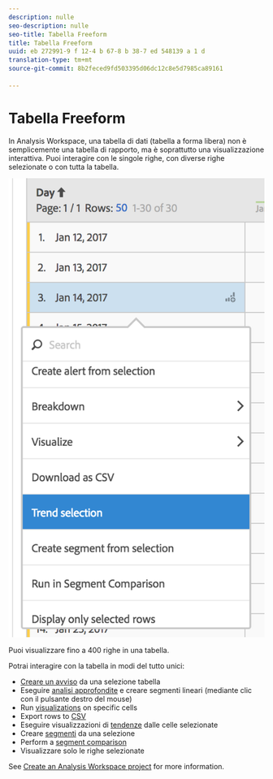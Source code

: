 ```yaml
---
description: nulle
seo-description: nulle
seo-title: Tabella Freeform
title: Tabella Freeform
uuid: eb 272991-9 f 12-4 b 67-8 b 38-7 ed 548139 a 1 d
translation-type: tm+mt
source-git-commit: 8b2feced9fd503395d06dc12c8e5d7985ca89161

---
```



# Tabella Freeform

In Analysis Workspace, una tabella di dati (tabella a forma libera) non è semplicemente una tabella di rapporto, ma è soprattutto una visualizzazione interattiva. Puoi interagire con le singole righe, con diverse righe selezionate o con tutta la tabella.

![](assets/data-table.png)

Puoi visualizzare fino a 400 righe in una tabella.

Potrai interagire con la tabella in modi del tutto unici:

* [Creare un avviso](/help/components/c-alerts/alert-builder.md) da una selezione tabella
* Eseguire [analisi approfondite](../../../analyze/analysis-workspace/components/dimensions/t-breakdown-fa.md#task_B594DA2476E84DFDA8279E831F0BD9C4) e creare segmenti lineari (mediante clic con il pulsante destro del mouse)
* Run [visualizations](../../../analyze/analysis-workspace/visualizations/freeform-analysis-visualizations.md#concept_09242627629147A88A68F1506954C276) on specific cells
* Export rows to [CSV](../../../analyze/analysis-workspace/curate-share/download-send.md#concept_BB548979F47F45739679B830428C3025)
* Eseguire visualizzazioni di [tendenze](../../../analyze/analysis-workspace/analysis-workspace-features.md#section_34930C967C104C2B9092BA8DCF2BF81A) dalle celle selezionate
* Creare    [segmenti](../../../analyze/analysis-workspace/components/t-freeform-project-segment.md#task_11C6A2C7717B48049E5750B9D20FEC80) da una selezione
* Perform a [segment comparison](../../../analyze/analysis-workspace/c-panels/c-segment-comparison/segment-comparison.md#concept_74FAC1C6D0204F9190A110B0D9005793)
* Visualizzare solo le righe selezionate

See [Create an Analysis Workspace project](../../../analyze/analysis-workspace/build-workspace-project/t-freeform-project.md#task_C2C698ACC7954062A28E4784911E6CF2) for more information.
